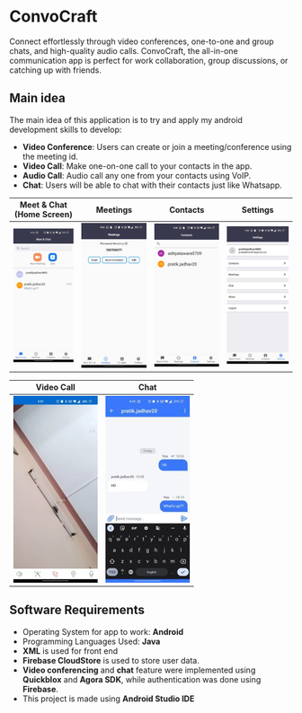 # ConvoCraft
Connect effortlessly through video conferences, one-to-one and group chats, and high-quality audio calls. ConvoCraft, the all-in-one communication app is perfect for work collaboration, group discussions, or catching up with friends. 

## Main idea
The main idea of this application is to try and apply my android development skills to develop:
- **Video Conference**: Users can create or join a meeting/conference using the meeting id.
- **Video Call**: Make one-on-one call to your contacts in the app.
- **Audio Call**: Audio call any one from your contacts using VoIP.
- **Chat**: Users will be able to chat with their contacts just like Whatsapp. 



Meet & Chat (Home Screen)            |  Meetings   |  Contacts   | Settings
:-------------------------:|:-------------------------:|:-------------------------:|:-------------------------:
![](./app/src/main/res/drawable/meet_chat_tab.jpeg)  |   ![](./app/src/main/res/drawable/meeting_tab.jpeg)  |  ![](./app/src/main/res/drawable/contacts_tab.jpeg) |  ![](./app/src/main/res/drawable/settings_tab.jpeg)

Video Call   | Chat 
:-------------------------:|:-------------------------:
![](./app/src/main/res/drawable/video_call.jpg)  |  ![](./app/src/main/res/drawable/chat.jpg) 



## Software Requirements

- Operating System for app to work: **Android**
- Programming Languages Used: **Java**
- **XML** is used for front end
- **Firebase CloudStore** is used to store user data.
- **Video conferencing** and **chat** feature were implemented using **Quickblox** and **Agora SDK**, while authentication was done using **Firebase**.
- This project is made using **Android Studio IDE**

